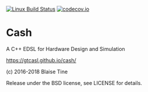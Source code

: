 [![Linux Build Status](https://travis-ci.org/gtcasl/cash.png?branch=master)](https://travis-ci.org/gtcasl/cash) 
[![codecov.io](http://codecov.io/github/gtcasl/cash/coverage.svg?branch=master)](http://codecov.io/github/gtcasl/cash?branch=master)

# Cash

A C++ EDSL for Hardware Design and Simulation

https://gtcasl.github.io/cash/

(c) 2016-2018 Blaise Tine

Release under the BSD license, see LICENSE for details.
